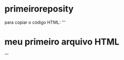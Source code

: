# primeiroreposity

para copiar o código HTML:
'''
<html>
<h1> meu primeiro arquivo HTML </h1>
</html>
'''
